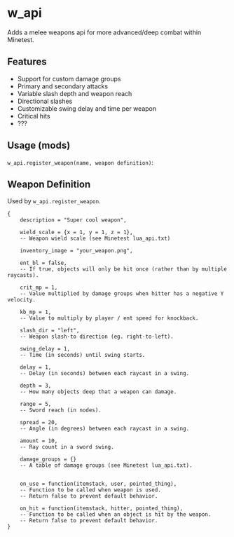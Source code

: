 # w_api

Adds a melee weapons api for more advanced/deep combat within Minetest.  

## Features
* Support for custom damage groups
* Primary and secondary attacks
* Variable slash depth and weapon reach
* Directional slashes
* Customizable swing delay and time per weapon
* Critical hits
* ???

## Usage (mods)
`w_api.register_weapon(name, weapon definition)`:

Weapon Definition
-----------------
Used by `w_api.register_weapon`.

```
{
    description = "Super cool weapon",

    wield_scale = {x = 1, y = 1, z = 1},
    -- Weapon wield scale (see Minetest lua_api.txt)

    inventory_image = "your_weapon.png",

    ent_bl = false, 
    -- If true, objects will only be hit once (rather than by multiple raycasts).

    crit_mp = 1,
    -- Value multiplied by damage groups when hitter has a negative Y velocity.
    
    kb_mp = 1,
    -- Value to multiply by player / ent speed for knockback.

    slash_dir = "left",
    -- Weapon slash-to direction (eg. right-to-left).

    swing_delay = 1,
    -- Time (in seconds) until swing starts.

    delay = 1,
    -- Delay (in seconds) between each raycast in a swing.
    
    depth = 3,
    -- How many objects deep that a weapon can damage.

    range = 5,
    -- Sword reach (in nodes).

    spread = 20,
    -- Angle (in degrees) between each raycast in a swing.
    
    amount = 10,
    -- Ray count in a sword swing.

    damage_groups = {}
    -- A table of damage groups (see Minetest lua_api.txt).


    on_use = function(itemstack, user, pointed_thing),
    -- Function to be called when weapon is used.
    -- Return false to prevent default behavior.

    on_hit = function(itemstack, hitter, pointed_thing),
    -- Function to be called when an object is hit by the weapon.
    -- Return false to prevent default behavior.
}
```
